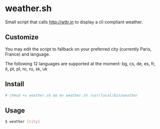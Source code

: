weather.sh
===

Small script that calls http://wttr.in to display a cli compliant weather.

Customize
---

You may edit the script to fallback on your preferred city (currently Paris, France) and language.

The following 12 languages are supported at the moment: bg, cs, de, es, fr, it, pt, pl, ro, ru, sk, uk

Install
---

```sh
# chmod +x weather.sh && mv weather.sh /usr/local/bin/weather
```

Usage
---

```sh
$ weather [city]
```
